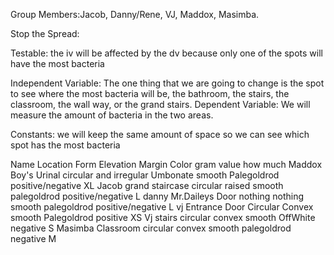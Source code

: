 Group Members:Jacob, Danny/Rene, VJ, Maddox, Masimba.

Stop the Spread:

Testable: the iv will be affected by the dv because only one of the spots will have the most bacteria

Independent Variable: The one thing that we are going to change is the spot to see where the most bacteria will be, the bathroom, the stairs, the classroom, the wall way, or the grand stairs. Dependent Variable: We will measure the amount of bacteria in the two areas.

Constants: we will keep the same amount of space so we can see which spot has the most bacteria

Name 	Location	Form	Elevation	Margin	Color	gram value	how much 
Maddox	Boy's Urinal	circular and irregular	Umbonate	smooth	Palegoldrod	positive/negative	XL
Jacob	grand staircase	circular	raised 	smooth	palegoldrod	positive/negative	L
danny	Mr.Daileys Door	nothing	nothing	smooth	palegoldrod	positive/negative	L
vj	Entrance Door	Circular	Convex	smooth	Palegoldrod	positive	XS
Vj	stairs	circular	convex	smooth	OffWhite	negative	S
Masimba	Classroom	circular	convex	smooth	palegoldrod	negative	M
